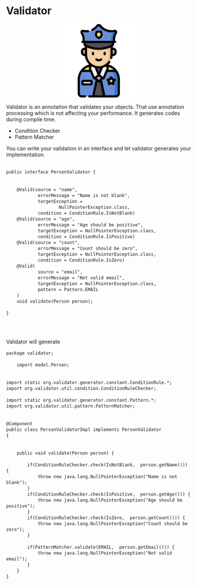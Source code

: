 # Validator 

<p align="center">
<img src="./validator.svg" width="200">
 </p>

Validator is an annotation that validates your objects. That use annotation processing which is not affecting your performance. It generates codes during compile time. 


- Condition Checker
- Pattern Matcher


You can write your validation in an interface and let validator generates your implementation.
```

public interface PersonValidator {


    @Valid(source = "name",
            errorMessage = "Name is not blank",
            targetException =
                    NullPointerException.class,
            condition = ConditionRule.IsNotBlank)
    @Valid(source = "age",
            errorMessage = "Age should be positive",
            targetException = NullPointerException.class,
            condition = ConditionRule.IsPositive)
    @Valid(source = "count",
            errorMessage = "Count should be zero",
            targetException = NullPointerException.class,
            condition = ConditionRule.IsZero)
    @Valid(
            source = "email",
            errorMessage = "Not valid email",
            targetException = NullPointerException.class,
            pattern = Pattern.EMAIL
    )
    void validate(Person person);

}


            
```


Validator will generate


```
package validator;

    import model.Person;


import static org.validator.generator.constant.ConditionRule.*;
import org.validator.util.condition.ConditionRuleChecker;

import static org.validator.generator.constant.Pattern.*;
import org.validator.util.pattern.PatternMatcher;


@Component
public class PersonValidatorImpl implements PersonValidator
{


    public void validate(Person person) {

        if(ConditionRuleChecker.check(IsNotBlank,  person.getName())) {
            throw new java.lang.NullPointerException("Name is not blank");
        }
        if(ConditionRuleChecker.check(IsPositive,  person.getAge())) {
            throw new java.lang.NullPointerException("Age should be positive");
        }
        if(ConditionRuleChecker.check(IsZero,  person.getCount())) {
            throw new java.lang.NullPointerException("Count should be zero");
        }

        if(PatternMatcher.validate(EMAIL,  person.getEmail())) {
            throw new java.lang.NullPointerException("Not valid email");
        }
    }
}

```
